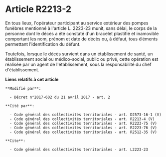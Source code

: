 # Article R2213-2

En tous lieux, l'opérateur participant au service extérieur des pompes funèbres mentionné à l'article L. 2223-23 munit, sans
délai, le corps de la personne dont le décès a été constaté d'un bracelet plastifié et inamovible             comportant les
nom, prénom et date de décès ou, à défaut, tous éléments permettant l'identification du défunt. 

Toutefois, lorsque le décès survient dans un établissement de santé, un établissement social ou médico-social, public ou
privé, cette opération est réalisée par un agent de l'établissement, sous la responsabilité du chef d'établissement.

**Liens relatifs à cet article**

	**Modifié par**:

	  - Décret n°2017-602 du 21 avril 2017 - art. 2

	**Cité par**:

	  - Code général des collectivités territoriales - art. D2573-16-1 (V)
	  - Code général des collectivités territoriales - art. R2213-4 (V)
	  - Code général des collectivités territoriales - art. R2223-75 (V)
	  - Code général des collectivités territoriales - art. R2223-76 (V)
	  - Code général des collectivités territoriales - art. R2512-35 (V)

	**Cite**:

	  - Code général des collectivités territoriales - art. L2223-23
